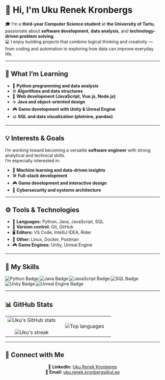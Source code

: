# 👋 Hi, I'm Uku Renek Kronbergs  

🎓 I’m a **third-year Computer Science student** at **the University of Tartu**, passionate about **software development**, **data analysis**, and **technology-driven problem solving**.  
💻 I enjoy building projects that combine logical thinking and creativity — from coding and automation to exploring how data can improve everyday life.  

---

## 🧠 What I’m Learning  

- 🐍 **Python programming and data analysis**  
- ⚙️ **Algorithms and data structures**  
- 🧩 **Web development (JavaScript, Vue.js, Node.js)**  
- ☕ **Java and object-oriented design**  
- 🎮 **Game development with Unity & Unreal Engine**  
- 📊 **SQL and data visualization (plotnine, pandas)**  

---

## 💡 Interests & Goals  

I’m working toward becoming a versatile **software engineer** with strong analytical and technical skills.  
I’m especially interested in:  

- 🤖 **Machine learning and data-driven insights**  
- 🛠️ **Full-stack development**  
- 🎮 **Game development and interactive design**  
- 🔐 **Cybersecurity and systems architecture**  

---

## ⚙️ Tools & Technologies  

- 💬 **Languages:** Python, Java, JavaScript, SQL  
- 🔧 **Version control:** Git, GitHub  
- 🖥️ **Editors:** VS Code, IntelliJ IDEA, Rider  
- 🧰 **Other:** Linux, Docker, Postman  
- 🎮 **Game Engines:** Unity, Unreal Engine  

---

## 🧰 My Skills  

<img align="left" src="https://img.shields.io/badge/Python-3776AB?logo=python&logoColor=white&style=for-the-badge" alt="Python Badge"/>
<img align="left" src="https://img.shields.io/badge/Java-007396?logo=java&logoColor=white&style=for-the-badge" alt="Java Badge"/>
<img align="left" src="https://img.shields.io/badge/JavaScript-F7DF1E?logo=javascript&logoColor=black&style=for-the-badge" alt="JavaScript Badge"/>
<img align="left" src="https://img.shields.io/badge/SQL-4479A1?logo=postgresql&logoColor=white&style=for-the-badge" alt="SQL Badge"/>
<img align="left" src="https://img.shields.io/badge/Unity-000000?logo=unity&logoColor=white&style=for-the-badge" alt="Unity Badge"/>
<img align="left" src="https://img.shields.io/badge/Unreal%20Engine-313131?logo=unrealengine&logoColor=white&style=for-the-badge" alt="Unreal Engine Badge"/>
<br clear="left"/>

---

## 📊 GitHub Stats  

<table>
  <tbody>
    <tr border="none">
      <td width="50%" align="center">
        <img align="center" src="https://readme-stats-fork-mauve.vercel.app/api/?username=UkuRenekKronbergs&theme=dark&show_icons=true&count_private=true" alt="Uku's GitHub stats" />
        <br><br>
        <img alt="Uku's streak" src="https://github-readme-streak-stats-five-roan.vercel.app?user=UkuRenekKronbergs&theme=dark" />
      </td>
      <td width="50%" align="center">
        <img align="center" src="https://readme-stats-fork-mauve.vercel.app/api/top-langs/?username=UkuRenekKronbergs&theme=dark&hide_border=false&no-bg=true&no-frame=true&langs_count=6" alt="Top languages" />
      </td>
    </tr>
  </tbody>
</table>

---

## 🤝 Connect with Me  

<p align="center">
  🔗 <b>LinkedIn:</b> <a href="https://www.linkedin.com/in/uku-renek-kronbergs" target="_blank">Uku Renek Kronbergs</a>  
  <br>
  📧 <b>Email:</b> <a href="mailto:uku.renek.kronbergs@ut.ee">uku.renek.kronbergs@ut.ee</a>
</p>
